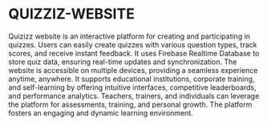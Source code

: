 # QUIZZIZ-WEBSITE
 Quizizz website is an interactive platform for creating and participating in quizzes. Users can easily create quizzes with various question types, track scores, and receive instant feedback. It uses Firebase Realtime Database to store quiz data, ensuring real-time updates and synchronization. The website is accessible on multiple devices, providing a seamless experience anytime, anywhere. It supports educational institutions, corporate training, and self-learning by offering intuitive interfaces, competitive leaderboards, and performance analytics. Teachers, trainers, and individuals can leverage the platform for assessments, training, and personal growth. The platform fosters an engaging and dynamic learning environment.
